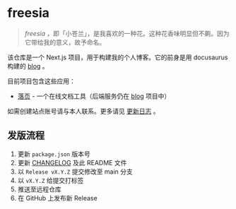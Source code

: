 # freesia

> _freesia_ ，即「小苍兰」，是我喜欢的一种花。这种花香味明显但不齁。因为它带给我的意义，故予命名。

该仓库是一个 Next.js 项目，用于构建我的个人博客。它的前身是用 docusaurus 构建的 [blog] 。

目前项目包含这些应用：

-   [落页] - 一个在线文档工具（后端服务仍在 [blog](https://github.com/RainbowTalaxy/blog/tree/main/server/modules/luoye) 项目中）

如需创建站点账号请与本人联系。更多请见 [更新日志] 。

## 发版流程

1. 更新 `package.json` 版本号
2. 更新 [CHANGELOG] 及此 README 文件
3. 以 `Release vX.Y.Z` 提交修改至 main 分支
4. 以 `vX.Y.Z` 给提交打标签
5. 推送至远程仓库
6. 在 GitHub 上发布新 Release

[blog]: https://github.com/RainbowTalaxy/blog
[落页]: https://blog.talaxy.cn/freesia/luoye
[CHANGELOG]: /CHANGELOG.md
[更新日志]: /CHANGELOG.md
